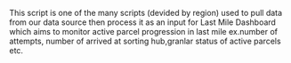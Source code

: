 This script is one of the many scripts (devided by region) used to pull data from our data source then process it as an input for Last Mile Dashboard which aims to monitor active parcel progression in last mile ex.number of attempts, number of arrived at sorting hub,granlar status of active parcels etc.
